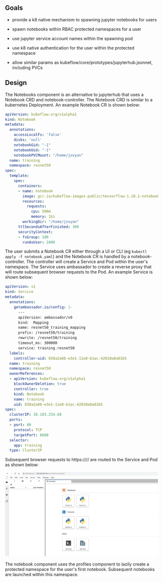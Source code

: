 ## Goals

- provide a k8 native mechanism to spawning jupyter notebooks for users

- spawn notebooks within RBAC protected namespaces for a user

- use jupyter service account names within the spawning pod

- use k8 native authentication for the user within the protected namespace

- allow similar params as kubeflow/core/prototypes/jupyterhub.jsonnet, including PVCs


## Design

The Notebooks component is an alternative to jupyterhub that uses a Notebook CRD and notebook-controller. The Notebook CRD is similar to a kubernetes Deployment. An example Notebook CR is shown below:

```yaml
apiVersion: kubeflow.org/v1alpha1
kind: Notebook
metadata:
  annotations:
    accessLocalFs: 'false'
    disks: 'null'
    notebookGid: "-1"
    notebookUid: "-1"
    notebookPVCMount: "/home/jovyan"
  name: training
  namespace: resnet50
spec:
  template:
    spec:
      containers:
      - name: notebook
        image: gcr.io/kubeflow-images-public/tensorflow-1.10.1-notebook-cpu:v0.3.0
        resources:
          requests:
            cpu: 500m
            memory: 1Gi
        workingDir: "/home/jovyan"
      ttlSecondsAfterFinished: 300
      securityContext: 
      - fsGroup: 100
        runAsUser: 1000
```

The user submits a Notebook CR either through a UI or CLI (eg `kubectl apply -f notebook.yaml`) and the Notebook CR is handled by a notebook-controller. The controller will create a Service and Pod within the user's namespace. The Service uses ambassador to create a reverse proxy that will route subsequent browser requests to the Pod. An example Service is shown below:

```yaml
apiVersion: v1
kind: Service
metadata:
  annotations:
    getambassador.io/config: |-
      ---
      apiVersion: ambassador/v0
      kind:  Mapping
      name: resnet50_training_mapping
      prefix: /resnet50/training
      rewrite: /resnet50/training
      timeout_ms: 300000
      service: training.resnet50
  labels:
    controller-uid: 038a2a66-e3e1-11e8-b1ac-42010a8a01b5
  name: training
  namespace: resnet50
  ownerReferences:
  - apiVersion: kubeflow.org/v1alpha1
    blockOwnerDeletion: true
    controller: true
    kind: Notebook
    name: training
    uid: 038a2a66-e3e1-11e8-b1ac-42010a8a01b5
spec:
  clusterIP: 10.103.254.68
  ports:
  - port: 80
    protocol: TCP
    targetPort: 8888
  selector:
    app: training
  type: ClusterIP
```

Subsequent browser requests to https://<api-server>/<namespace>/<notebook> are routed to the Service and Pod as shown below:

![Jupyter Notebook](./docs/jupyter_notebook.png "Jupyter Notebook")

The notebook component uses the profiles component to lazily create a protected namespace for the user's first notebook. Subsequent notebooks are launched within this namespace. 

